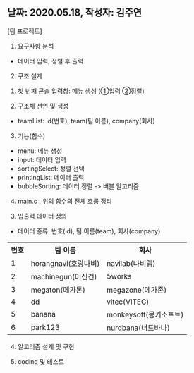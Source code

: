 ## 날짜: 2020.05.18, 작성자: 김주연
[팀 프로젝트]

1. 요구사항 분석
- 데이터 입력, 정렬 후 출력

2. 구조 설계
1) 첫 번째 콘솔 입력창: 메뉴 생성 (①입력 ②정렬)

2) 구조체 선언 및 생성
- teamList: id(번호), team(팀 이름), company(회사)

3) 기능(함수)
- menu: 메뉴 생성
- input: 데이터 입력
- sortingSelect: 정렬 선택
- printingList: 데이터 출력
- bubbleSorting: 데이터 정렬 -> 버블 알고리즘 

4) main.c : 위의 함수의 전체 흐름 정리

3. 입출력 데이터 정의 
- 데이터 종류: 번호(id), 팀 이름(team), 회사(company)

<table>
 <tr>
  <th>번호</th>
  <th>팀 이름</th> 
  <th>회사</th>
  </tr>
 
 <tr>
  <td>1</td>
  <td>horangnavi(호랑나비)</td>
  <td>navilab(나비랩)</td>
 </tr>
 
  <tr>
  <td>2</td>
  <td>machinegun(머신건)</td>
  <td>5works</td>
 </tr>
 
  <tr>
  <td>3</td>
  <td>megaton(메가톤)</td>
  <td>megazone(메가존)</td>
 </tr>
 
   <tr>
  <td>4</td>
  <td>dd</td>
  <td>vitec(VITEC)</td>
 </tr>
 
  <tr>
  <td>5</td>
  <td>banana</td>
  <td>monkeysoft(몽키소프트)</td>
 </tr>
 
  <tr>
  <td>6</td>
  <td>park123</td>
  <td>nurdbana(너드바나)</td>
 </tr>
   </table>

4. 알고리즘 설계 및 구현 


5. coding 및 테스트
